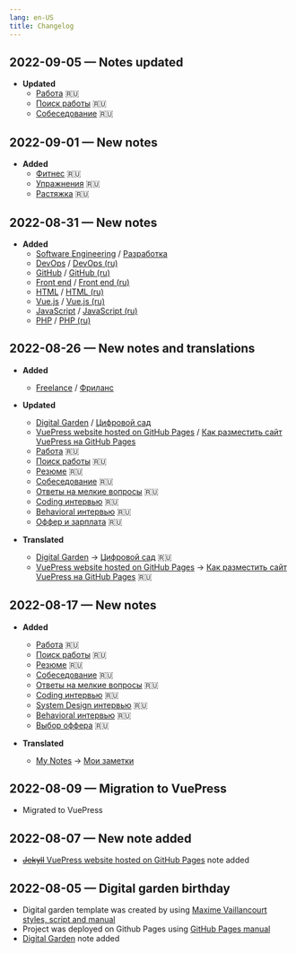 ```yaml
---
lang: en-US
title: Changelog
---
```

## 2022-09-05 — Notes updated
- **Updated**
  - [Работа](/ru/work/) 🇷🇺
  - [Поиск работы](/ru/work/job-search.md) 🇷🇺
  - [Собеседование](/ru/work/interview/) 🇷🇺

## 2022-09-01 — New notes
- **Added**
  - [Фитнес](/ru/fitness/) 🇷🇺
  - [Упражнения](/ru/fitness/exercises.md) 🇷🇺
  - [Растяжка](/ru/fitness/stretching.md) 🇷🇺

## 2022-08-31 — New notes
- **Added**
  - [Software Engineering](/software-engineering/) / [Разработка](/ru/software-engineering/)
  - [DevOps](/software-engineering/devops/) / [DevOps (ru)](/ru/software-engineering/devops/)
  - [GitHub](/software-engineering/github.md) / [GitHub (ru)](/ru/software-engineering/github.md)
  - [Front end](/software-engineering/front-end/) / [Front end (ru)](/ru/software-engineering/front-end/)
  - [HTML](/software-engineering/front-end/html.md) / [HTML (ru)](/ru/software-engineering/front-end/html.md)
  - [Vue.js](/software-engineering/front-end/vue.md) / [Vue.js (ru)](/ru/software-engineering/front-end/vue.md)
  - [JavaScript](/software-engineering/javascript/) / [JavaScript (ru)](/ru/software-engineering/javascript/)
  - [PHP](/software-engineering/javascript/) / [PHP (ru)](/ru/software-engineering/javascript/)

## 2022-08-26 — New notes and translations
- **Added** 
  - [Freelance](/work/freelance.md) / [Фриланс](/ru/work/freelance.md)
  
- **Updated** 
  - [Digital Garden](/writing/digital-garden.md) / [Цифровой сад](/ru/writing/digital-garden.md)
  - [VuePress website hosted on GitHub Pages](/writing/static-website-vuepress-github-pages.md) / [Как разместить сайт VuePress на GitHub Pages](/ru/writing/static-website-vuepress-github-pages.md)
  - [Работа](/ru/work/) 🇷🇺
  - [Поиск работы](/ru/work/job-search.md) 🇷🇺
  - [Резюме](/ru/work/cv.md) 🇷🇺
  - [Собеседование](/ru/work/interview/) 🇷🇺
  - [Ответы на мелкие вопросы](/ru/work/interview/trivia.md) 🇷🇺
  - [Coding интервью](/ru/work/interview/coding.md) 🇷🇺
  - [Behavioral интервью](/ru/work/interview/behavioral.md) 🇷🇺
  - [Оффер и зарплата](/ru/work/offer.md) 🇷🇺

- **Translated** 
  - [Digital Garden](/writing/digital-garden.md) -> [Цифровой сад](/ru/writing/digital-garden.md) 🇷🇺
  - [VuePress website hosted on GitHub Pages](/writing/static-website-vuepress-github-pages.md) -> [Как разместить сайт VuePress на GitHub Pages](/ru/writing/static-website-vuepress-github-pages.md) 🇷🇺

## 2022-08-17 — New notes
- **Added** 
  - [Работа](/ru/work/) 🇷🇺
  - [Поиск работы](/ru/work/job-search.md) 🇷🇺
  - [Резюме](/ru/work/cv.md) 🇷🇺
  - [Собеседование](/ru/work/interview/) 🇷🇺
  - [Ответы на мелкие вопросы](/ru/work/interview/trivia.md) 🇷🇺
  - [Coding интервью](/ru/work/interview/coding.md) 🇷🇺
  - [System Design интервью](/ru/work/interview/system-design.md) 🇷🇺
  - [Behavioral интервью](/ru/work/interview/behavioral.md) 🇷🇺
  - [Выбор оффера](/ru/work/offer.md) 🇷🇺
  
- **Translated** 
  - [My Notes](/) -> [Мои заметки](/ru/)

## 2022-08-09 — Migration to VuePress
- Migrated to VuePress

## 2022-08-07 — New note added
- [~~Jekyll~~ VuePress website hosted on GitHub Pages](/writing/static-website-vuepress-github-pages.md) note added

## 2022-08-05 — Digital garden birthday
- Digital garden template was created by using [Maxime Vaillancourt styles, script and manual](https://maximevaillancourt.com/blog/setting-up-your-own-digital-garden-with-jekyll)
- Project was deployed on Github Pages using [GitHub Pages manual](https://docs.github.com/en/pages/setting-up-a-github-pages-site-with-jekyll/about-github-pages-and-jekyll)
- [Digital Garden](/writing/digital-garden.md) note added

